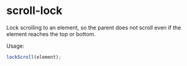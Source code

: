 scroll-lock
===========

Lock scrolling to an element, so the parent does not scroll even if the element reaches the top or bottom.

Usage:
```js
lockScroll(element);
```
